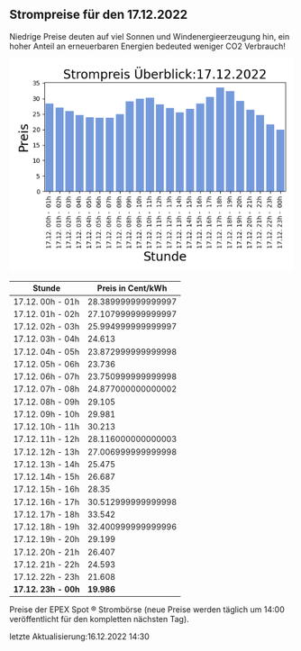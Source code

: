 
## Strompreise für den 17.12.2022

Niedrige Preise deuten auf viel Sonnen und Windenergieerzeugung hin, ein hoher Anteil an erneuerbaren Energien bedeuted weniger CO2 Verbrauch!

![Strompreis übersicht](imgs/strompreis_uebersicht.png)

| Stunde | Preis in Cent/kWh |
|---|---|
| 17.12. 00h -  01h | 28.389999999999997 | 
| 17.12. 01h -  02h | 27.107999999999997 | 
| 17.12. 02h -  03h | 25.994999999999997 | 
| 17.12. 03h -  04h | 24.613 | 
| 17.12. 04h -  05h | 23.872999999999998 | 
| 17.12. 05h -  06h | 23.736 | 
| 17.12. 06h -  07h | 23.750999999999998 | 
| 17.12. 07h -  08h | 24.877000000000002 | 
| 17.12. 08h -  09h | 29.105 | 
| 17.12. 09h -  10h | 29.981 | 
| 17.12. 10h -  11h | 30.213 | 
| 17.12. 11h -  12h | 28.116000000000003 | 
| 17.12. 12h -  13h | 27.006999999999998 | 
| 17.12. 13h -  14h | 25.475 | 
| 17.12. 14h -  15h | 26.687 | 
| 17.12. 15h -  16h | 28.35 | 
| 17.12. 16h -  17h | 30.512999999999998 | 
| 17.12. 17h -  18h | 33.542 | 
| 17.12. 18h -  19h | 32.400999999999996 | 
| 17.12. 19h -  20h | 29.199 | 
| 17.12. 20h -  21h | 26.407 | 
| 17.12. 21h -  22h | 24.593 | 
| 17.12. 22h -  23h | 21.608 | 
| **17.12. 23h -  00h** | **19.986** | 

Preise der EPEX Spot ® Strombörse (neue Preise werden täglich um 14:00 veröffentlicht für den kompletten nächsten Tag).

letzte Aktualisierung:16.12.2022 14:30